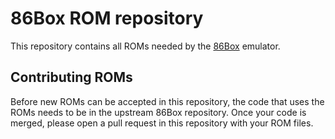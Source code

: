 # 86Box ROM repository

This repository contains all ROMs needed by the [86Box](https://github.com/86Box/86Box) emulator.

## Contributing ROMs
Before new ROMs can be accepted in this repository, the code that uses the ROMs needs to be in the upstream 86Box repository. Once your code is merged, please open a pull request in this repository with your ROM files.
